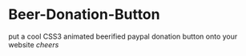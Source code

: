 Beer-Donation-Button
====================

put a cool CSS3 animated beerified paypal donation button onto your website *cheers*
